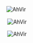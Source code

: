 <!-- ## Hi there 👋 -->

<!--
**AhVir/AhVir** is a ✨ _special_ ✨ repository because its `README.md` (this file) appears on your GitHub profile.

Here are some ideas to get you started:

- 🔭 I’m currently working on ...
- 🌱 I’m currently learning ...
- 👯 I’m looking to collaborate on ...
- 🤔 I’m looking for help with ...
- 💬 Ask me about ...
- 📫 How to reach me: ...
- 😄 Pronouns: ...
- ⚡ Fun fact: ...
-->

<p align="center"><img align="center" src="https://github-readme-stats-sigma-five.vercel.app/api/top-langs?username=AhVir&show_icons=true&locale=en&layout=compact" alt="AhVir" /></p>

<p align="center">&nbsp;<img align="center" src="https://github-readme-stats-sigma-five.vercel.app/api?username=AhVir&show_icons=true&locale=en" alt="AhVir" /></p>

<!-- <p align="center"><img align="center" src="https://github-readme-streak-stats.herokuapp.com/?user=AhVir&" alt="AhVir" /></p>
-->

<!-- LEETCODE -->
<p align="center">&nbsp;<img align="center" src="https://leetcard.jacoblin.cool/AhVir?ext=heatmap" alt="AhVir" /></p>
